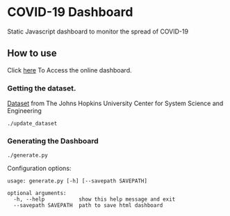 # COVID-19 Dashboard
Static Javascript dashboard to monitor the spread of COVID-19

## How to use

Click [here](https://maxwell-yaron.github.io/covid-19/docs/) To Access the online dashboard.

### Getting the dataset.
[Dataset](https://github.com/CSSEGISandData/COVID-19) from The Johns Hopkins University Center for System Science and Engineering
```
./update_dataset
```

### Generating the Dashboard
```
./generate.py
```
Configuration options:
```
usage: generate.py [-h] [--savepath SAVEPATH]

optional arguments:
  -h, --help           show this help message and exit
  --savepath SAVEPATH  path to save html dashboard

```
